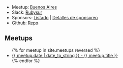<ul>
  <li>Meetup: <a href="https://www.meetup.com/es/rubyba/" target="_blank">Buenos Aires</a></li>
  <li>
    Slack: <a href="https://join.slack.com/t/rubysur/shared_invite/zt-22ukw3n1t-w8k65wRscQO9t_GuHMh5WA" target="_blank">Rubysur</a>
  </li>

  <li>Sponsors: <a href="/sponsors">Listado</a> | <a href="/sponsorship_details">Detalles de sponsoreo</a></li>
  <li>Github: <a href="https://github.com/cperezabo/rubysur" target="_blank">Repo</a></li>
</ul>

## Meetups

<ul>
{% for meetup in site.meetups reversed %}
    <li><a href="{{ meetup.url }}"> {{ meetup.date | date_to_string }} - {{ meetup.title }} </a></li>
{% endfor %}
</ul>

